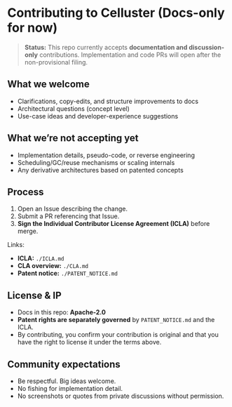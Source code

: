# Contributing to Celluster (Docs-only for now)

> **Status:** This repo currently accepts **documentation and discussion-only** contributions.
> Implementation and code PRs will open after the non-provisional filing.

## What we welcome
- Clarifications, copy-edits, and structure improvements to docs
- Architectural questions (concept level)
- Use-case ideas and developer-experience suggestions

## What we’re not accepting yet
- Implementation details, pseudo-code, or reverse engineering
- Scheduling/GC/reuse mechanisms or scaling internals
- Any derivative architectures based on patented concepts

## Process
1. Open an Issue describing the change.
2. Submit a PR referencing that Issue.
3. **Sign the Individual Contributor License Agreement (ICLA)** before merge.

Links:
- **ICLA:** `./ICLA.md`
- **CLA overview:** `./CLA.md`
- **Patent notice:** `./PATENT_NOTICE.md`

## License & IP
- Docs in this repo: **Apache-2.0**
- **Patent rights are separately governed** by `PATENT_NOTICE.md` and the ICLA.
- By contributing, you confirm your contribution is original and that you have the right to license it under the terms above.

## Community expectations
- Be respectful. Big ideas welcome.
- No fishing for implementation detail.
- No screenshots or quotes from private discussions without permission.